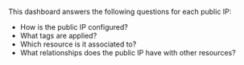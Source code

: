 This dashboard answers the following questions for each public IP:

- How is the public IP configured?
- What tags are applied?
- Which resource is it associated to?
- What relationships does the public IP have with other resources?
